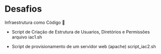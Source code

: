 # Desafios 

Infraestrutura como Código :wave:

  - Script de Criação de Estrutura de Usuarios, Diretórios e Permissões
  arquivo iac1.sh
  
 - Script de provisionamento de um servidor web (apache)
    script_iac2.sh
